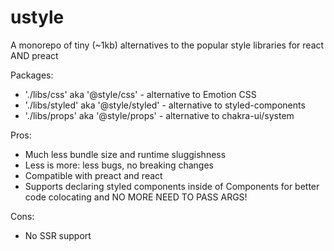 # ustyle

A monorepo of tiny (~1kb) alternatives to the popular style libraries for react AND preact

Packages:

- './libs/css' aka '@style/css' - alternative to Emotion CSS
- './libs/styled' aka '@style/styled' - alternative to styled-components
- './libs/props' aka '@style/props' - alternative to chakra-ui/system

Pros:

- Much less bundle size and runtime sluggishness
- Less is more: less bugs, no breaking changes
- Compatible with preact and react
- Supports declaring styled components inside of Components for better code colocating and NO MORE NEED TO PASS ARGS!

Cons:

- No SSR support
